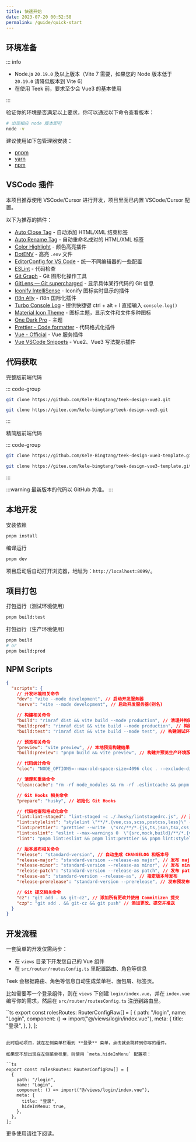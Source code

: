 ```yaml
---
title: 快速开始
date: 2023-07-20 00:52:58
permalink: /guide/quick-start
---
```


## 环境准备

::: info

- Node.js `20.19.0` 及以上版本（Vite 7 需要，如果您的 Node 版本低于 `20.19.0` 请降低版本到 Vite 6）
- 在使用 Teek 前，要求至少会 Vue3 的基本使用

:::

验证你的环境是否满足以上要求，你可以通过以下命令查看版本：

```sh
# 出现相应 node 版本即可
node -v
```

建议使用如下包管理器安装：

- [pnpm](https://pnpm.io/)<Badge type="tip" text="推荐" />
- [yarn](https://classic.yarnpkg.com/lang/en/)
- [npm](https://www.npmjs.com/)

## VSCode 插件

本项目推荐使用 VSCode/Cursor 进行开发，项目里面已内置 VSCode/Cursor 配置。

以下为推荐的插件：

- [Auto Close Tag](https://marketplace.visualstudio.com/items?itemName=formulahendry.auto-close-tag) - 自动添加 HTML/XML 结束标签
- [Auto Rename Tag](https://marketplace.visualstudio.com/items?itemName=formulahendry.auto-rename-tag) - 自动重命名成对的 HTML/XML 标签
- [Color Highlight](https://github.com/naumovs/vscode-ext-color-highlight) - 颜色高亮插件
- [DotENV](https://marketplace.visualstudio.com/items?itemName=mikestead.dotenv) - 高亮 `.env` 文件
- [EditorConfig for VS Code](https://marketplace.visualstudio.com/items?itemName=EditorConfig.EditorConfig) - 统一不同编辑器的一些配置
- [ESLint](https://marketplace.visualstudio.com/items?itemName=dbaeumer.vscode-eslint) - 代码检查
- [Git Graph](https://marketplace.visualstudio.com/items?itemName=mhutchie.git-graph) - Git 图形化操作工具
- [GitLens — Git supercharged](https://marketplace.visualstudio.com/items?itemName=eamodio.gitlens) - 显示具体某行代码的 Git 信息
- [Iconify IntelliSense](https://marketplace.visualstudio.com/items?itemName=antfu.iconify) - Iconify 图标实时显示的插件
- [i18n Ally](https://marketplace.visualstudio.com/items?itemName=Lokalise.i18n-ally) - i18n 国际化插件
- [Turbo Console Log](https://marketplace.cursorapi.com/items?itemName=ChakrounAnas.turbo-console-log) - 提供快捷键 ctrl + alt + l 直接输入 `console.log()`
- [Material Icon Theme](https://marketplace.visualstudio.com/items?itemName=PKief.material-icon-theme) - 图标主题，显示文件和文件多种图标
- [One Dark Pro](https://marketplace.visualstudio.com/items?itemName=zhuangtongfa.Material-theme) - 主题
- [Prettier - Code formatter](https://marketplace.visualstudio.com/items?itemName=esbenp.prettier-vscode) - 代码格式化插件
- [Vue - Official](https://marketplace.visualstudio.com/items?itemName=Vue.volar) - Vue 服务插件
- [Vue VSCode Snippets](https://marketplace.visualstudio.com/items?itemName=sdras.vue-vscode-snippets) - Vue2、Vue3 写法提示插件

## 代码获取

完整版前端代码

::: code-group

```sh [GitHub]
git clone https://github.com/Kele-Bingtang/teek-design-vue3.git
```

```sh [Gitee]
git clone https://gitee.com/kele-bingtang/teek-design-vue3.git
```

:::

精简版前端代码

::: code-group

```sh [GitHub]
git clone https://github.com/Kele-Bingtang/teek-design-vue3-template.git
```

```sh [Gitee]
git clone https://gitee.com/kele-bingtang/teek-design-vue3-template.git
```

:::

:::warning
最新版本的代码以 GitHub 为准。
:::

## 本地开发

安装依赖

```sh
pnpm install
```

编译运行

```sh
pnpm dev
```

项目启动后自动打开浏览器，地址为：`http://localhost:8099/`。

## 项目打包

打包运行（测试环境使用）

```sh
pnpm build:test
```

打包运行（生产环境使用）

```sh
pnpm build
# or
pnpm build:prod
```

## NPM Scripts

```json
{
  "scripts": {
    // 开发环境相关命令
    "dev": "vite --mode development", // 启动开发服务器
    "serve": "vite --mode development", // 启动开发服务器(别名)

    // 构建相关命令
    "build": "rimraf dist && vite build --mode production", // 清理并构建生产环境版本
    "build:prod": "rimraf dist && vite build --mode production", // 构建生产环境版本(别名)
    "build:test": "rimraf dist && vite build --mode test", // 构建测试环境版本

    // 预览相关命令
    "preview": "vite preview", // 本地预览构建结果
    "build:preview": "pnpm build && vite preview", // 构建并预览生产环境版本

    // 代码统计命令
    "cloc": "NODE_OPTIONS=--max-old-space-size=4096 cloc . --exclude-dir=node_modules", // 统计代码行数

    // 清理和重装命令
    "clean:cache": "rm -rf node_modules && rm -rf .eslintcache && pnpm install", // 清理缓存并重新安装依赖

    // Git Hooks 相关命令
    "prepare": "husky", // 初始化 Git Hooks

    // 代码检查和格式化命令
    "lint:lint-staged": "lint-staged -c ./.husky/lintstagedrc.js", // 对暂存区文件进行代码检查
    "lint:stylelint": "stylelint \"**/*.{vue,css,scss,postcss,less}\" --fix", // CSS 样式检查并自动修复
    "lint:prettier": "prettier --write  \"src/**/*.{js,ts,json,tsx,css,less,scss,vue,html,md}\"", // 代码格式化
    "lint:eslint": "eslint --max-warnings 0  \"{src,mock,build}/**/*.{vue,js,ts,tsx}\" --fix", // JavaScript/TypeScript 代码检查并修复
    "lint": "pnpm lint:eslint && pnpm lint:prettier && pnpm lint:stylelint", // 执行所有代码检查

    // 版本发布相关命令
    "release": "standard-version", // 自动生成 CHANGELOG 和版本号
    "release-major": "standard-version --release-as major", // 发布 major 版本
    "release-minor": "standard-version --release-as minor", // 发布 minor 版本
    "release-patch": "standard-version --release-as patch", // 发布 patch 版本
    "release-as": "standard-version --release-as", // 指定版本号发布
    "release-prerelease": "standard-version --prerelease", // 发布预发布版本

    // Git 提交相关命令
    "cz": "git add . && git-cz", // 添加所有更改并使用 Commitizen 提交
    "czp": "git add . && git-cz && git push" // 添加更改、提交并推送
  }
}
```

## 开发流程

一套简单的开发仅需两步：

- 在 `views` 目录下开发您自己的 Vue 组件
- 在 `src/router/routesConfig.ts` 里配置路由、角色等信息

Teek 会根据路由、角色等信息自动生成菜单栏、面包屑、标签页。

比如需要写一个登录组件，则在 `views` 下创建 `login/index.vue`，并在 `index.vue` 编写你的需求，然后在 `src/router/routesConfig.ts` 注册到路由里。

``ts
export const rolesRoutes: RouterConfigRaw[] = [
{
path: "/login",
name: "Login",
component: () => import("@/views/login/index.vue"),
meta: {
title: "登录",
},
},
];

```

此时启动项目，就在左侧菜单栏看到 **登录** 菜单，点击就会跳转到你写的组件。

如果您不想出现在左侧菜单栏里，则使用 `meta.hideInMenu` 配置项：

``ts
export const rolesRoutes: RouterConfigRaw[] = [
  {
    path: "/login",
    name: "Login",
    component: () => import("@/views/login/index.vue"),
    meta: {
      title: "登录",
      hideInMenu: true,
    },
  },
];
```

更多使用请往下阅读。
